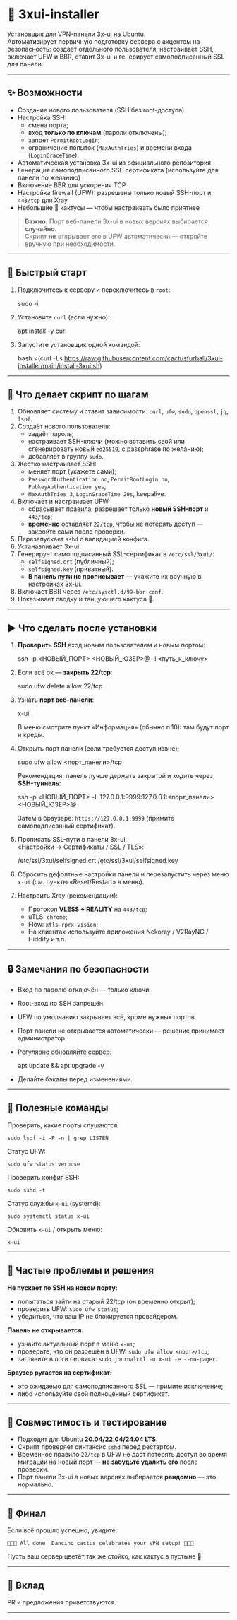 # 🌵 3xui-installer

Установщик для VPN-панели [3x-ui](https://github.com/mhsanaei/3x-ui) на Ubuntu.  
Автоматизирует первичную подготовку сервера с акцентом на безопасность: создаёт отдельного пользователя, настраивает SSH, включает UFW и BBR, ставит 3x-ui и генерирует самоподписанный SSL для панели.

---

## ✨ Возможности

- Создание нового пользователя (SSH без root-доступа)
- Настройка SSH:
  - смена порта;
  - вход **только по ключам** (пароли отключены);
  - запрет `PermitRootLogin`;
  - ограничение попыток (`MaxAuthTries`) и времени входа (`LoginGraceTime`).
- Автоматическая установка 3x-ui из официального репозитория
- Генерация самоподписанного SSL-сертификата (используйте для панели по желанию)
- Включение BBR для ускорения TCP
- Настройка firewall (UFW): разрешены только новый SSH-порт и `443/tcp` для Xray
- Небольшие 🌵 кактусы — чтобы настраивать было приятнее

> **Важно:** Порт веб-панели 3x-ui в новых версиях выбирается **случайно**.  
> Скрипт **не** открывает его в UFW автоматически — откройте вручную при необходимости.

---

## 🔧 Быстрый старт

1) Подключитесь к серверу и переключитесь в `root`:

    sudo -i

2) Установите `curl` (если нужно):

    apt install -y curl

3) Запустите установщик одной командой:

    bash <(curl -Ls https://raw.githubusercontent.com/cactusfurball/3xui-installer/main/install-3xui.sh)

---

## 🧭 Что делает скрипт по шагам

1. Обновляет систему и ставит зависимости: `curl`, `ufw`, `sudo`, `openssl`, `jq`, `lsof`.
2. Создаёт нового пользователя:
   - задаёт пароль;
   - настраивает SSH-ключи (можно вставить свой или сгенерировать новый `ed25519`, с passphrase по желанию);
   - добавляет в группу `sudo`.
3. Жёстко настраивает SSH:
   - меняет порт (укажете сами);
   - `PasswordAuthentication no`, `PermitRootLogin no`, `PubkeyAuthentication yes`;
   - `MaxAuthTries 3`, `LoginGraceTime 20s`, keepalive.
4. Включает и настраивает UFW:
   - сбрасывает правила, разрешает только **новый SSH-порт** и `443/tcp`;
   - **временно** оставляет `22/tcp`, чтобы не потерять доступ — закройте сами после проверки.
5. Перезапускает `sshd` с валидацией конфига.
6. Устанавливает 3x-ui.
7. Генерирует самоподписанный SSL-сертификат в `/etc/ssl/3xui/`:
   - `selfsigned.crt` (публичный);
   - `selfsigned.key` (приватный).
   - **В панель пути не прописывает** — укажите их вручную в настройках 3x-ui.
8. Включает BBR через `/etc/sysctl.d/99-bbr.conf`.
9. Показывает сводку и танцующего кактуса 🌵.

---

## ▶ Что сделать после установки

1) **Проверить SSH** вход новым пользователем и новым портом:

    ssh -p <НОВЫЙ_ПОРТ> <НОВЫЙ_ЮЗЕР>@<IP> -i <путь_к_ключу>

2) Если всё ок — **закрыть 22/tcp**:

    sudo ufw delete allow 22/tcp

3) Узнать **порт веб-панели**:

    x-ui

   В меню смотрите пункт «Информация» (обычно п.10): там будут порт и креды.

4) Открыть порт панели (если требуется доступ извне):

    sudo ufw allow <порт_панели>/tcp

   Рекомендация: панель лучше держать закрытой и ходить через **SSH-туннель**:

    ssh -p <НОВЫЙ_ПОРТ> -L 127.0.0.1:9999:127.0.0.1:<порт_панели> <НОВЫЙ_ЮЗЕР>@<IP>

   Затем в браузере: `https://127.0.0.1:9999` (примите самоподписанный сертификат).

5) Прописать SSL-пути в панели 3x-ui:  
   «Настройки → Сертификаты / SSL / TLS»:

    /etc/ssl/3xui/selfsigned.crt
    /etc/ssl/3xui/selfsigned.key

6) Сбросить дефолтные настройки панели и перезапустить через меню `x-ui` (см. пункты «Reset/Restart» в меню).

7) Настроить Xray (рекомендации):
   - Протокол **VLESS + REALITY** на `443/tcp`;
   - uTLS: `chrome`;
   - Flow: `xtls-rprx-vision`;
   - На клиентах используйте приложения Nekoray / V2RayNG / Hiddify и т.п.

---

## 🔒 Замечания по безопасности

- Вход по паролю отключён — только ключи.  
- Root-вход по SSH запрещён.  
- UFW по умолчанию закрывает всё, кроме нужных портов.  
- Порт панели не открывается автоматически — решение принимает администратор.  
- Регулярно обновляйте сервер:  

    apt update && apt upgrade -y

- Делайте бэкапы перед изменениями.

---

## 🧰 Полезные команды

Проверить, какие порты слушаются:

    sudo lsof -i -P -n | grep LISTEN

Статус UFW:

    sudo ufw status verbose

Проверить конфиг SSH:

    sudo sshd -t

Статус службы `x-ui` (systemd):

    sudo systemctl status x-ui

Обновить `x-ui` / открыть меню:

    x-ui

---

## 🐞 Частые проблемы и решения

**Не пускает по SSH на новом порту:**
- попытаться зайти на старый 22/tcp (он временно открыт);
- проверить UFW: `sudo ufw status`;
- убедиться, что ваш IP не блокируется провайдером.

**Панель не открывается:**
- узнайте актуальный порт в меню `x-ui`;
- проверьте, что он разрешён в UFW: `sudo ufw allow <порт>/tcp`;
- загляните в логи сервиса: `sudo journalctl -u x-ui -e --no-pager`.

**Браузер ругается на сертификат:**
- это ожидаемо для самоподписанного SSL — примите исключение;
- либо используйте свой полноценный сертификат.

---

## 🧪 Совместимость и тестирование

- Подходит для Ubuntu **20.04/22.04/24.04 LTS**.
- Скрипт проверяет синтаксис `sshd` перед рестартом.
- Временное правило `22/tcp` в UFW не даст потерять доступ во время миграции на новый порт — **не забудьте удалить его** после проверки.
- Порт панели 3x-ui в новых версиях выбирается **рандомно** — это нормально.

---

## 🌵 Финал

Если всё прошло успешно, увидите:

    🌵🌵🌵 All done! Dancing cactus celebrates your VPN setup! 🌵🌵🌵

Пусть ваш сервер цветёт так же стойко, как кактус в пустыне 🌵

---

## 🤝 Вклад

PR и предложения приветствуются.

---
